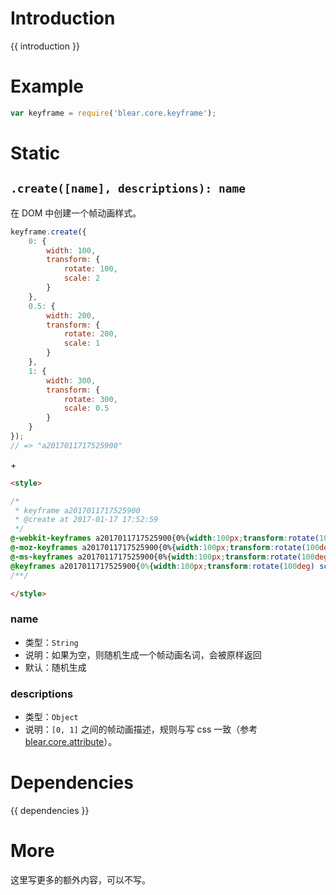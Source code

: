 # Introduction
{{ introduction }}





# Example
```js
var keyframe = require('blear.core.keyframe');
```






# Static

## `.create([name], descriptions): name`
在 DOM 中创建一个帧动画样式。

```js
keyframe.create({
    0: {
        width: 100,
        transform: {
            rotate: 100,
            scale: 2
        }
    },
    0.5: {
        width: 200,
        transform: {
            rotate: 200,
            scale: 1
        }
    },
    1: {
        width: 300,
        transform: {
            rotate: 300,
            scale: 0.5
        }
    }
});
// => "a2017011717525900"
```

<div class="split text_center">+</div>

```html
<style>

/*
 * keyframe a2017011717525900
 * @create at 2017-01-17 17:52:59
 */
@-webkit-keyframes a2017011717525900{0%{width:100px;transform:rotate(100deg) scale(2);}100%{width:300px;transform:rotate(300deg) scale(0.5);}50%{width:200px;transform:rotate(200deg) scale(1);}}
@-moz-keyframes a2017011717525900{0%{width:100px;transform:rotate(100deg) scale(2);}100%{width:300px;transform:rotate(300deg) scale(0.5);}50%{width:200px;transform:rotate(200deg) scale(1);}}
@-ms-keyframes a2017011717525900{0%{width:100px;transform:rotate(100deg) scale(2);}100%{width:300px;transform:rotate(300deg) scale(0.5);}50%{width:200px;transform:rotate(200deg) scale(1);}}
@keyframes a2017011717525900{0%{width:100px;transform:rotate(100deg) scale(2);}100%{width:300px;transform:rotate(300deg) scale(0.5);}50%{width:200px;transform:rotate(200deg) scale(1);}}
/**/

</style>
```

### name
- 类型：`String`
- 说明：如果为空，则随机生成一个帧动画名词，会被原样返回
- 默认：随机生成

### descriptions
- 类型：`Object`
- 说明：`[0, 1]` 之间的帧动画描述，规则与写 css 一致（参考 [blear.core.attribute](/core/attribute.md)）。





# Dependencies
{{ dependencies }}





# More
这里写更多的额外内容，可以不写。

